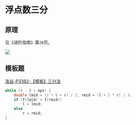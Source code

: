 # 浮点数三分

## 原理

见《进阶指南》第`28`页。

![](/img/0012.bmp)

## 模板题

[洛谷-P3382-【模板】三分法](https://www.luogu.com.cn/problem/P3382)

```cpp
while (r - l > eps) {
    double lmid = (2 * l + r) / 3, rmid = (l + 2 * r) / 3;
    if (f(lmid) < f(rmid))
        l = lmid;
    else
        r = rmid;
}
```
